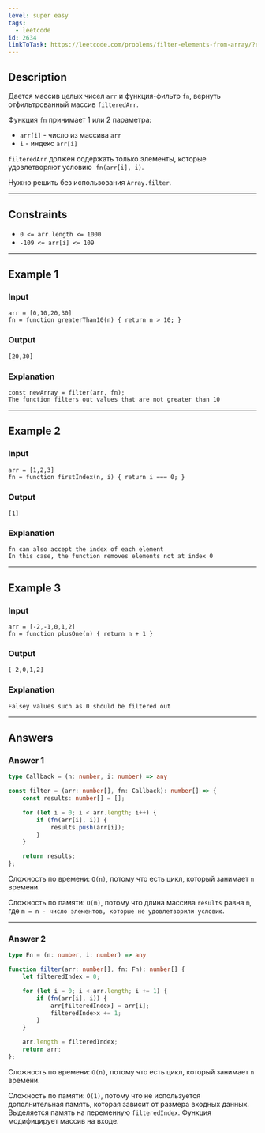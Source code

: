 ```yaml
---
level: super easy
tags:
  - leetcode
id: 2634
linkToTask: https://leetcode.com/problems/filter-elements-from-array/?envType=study-plan-v2&envId=30-days-of-javascript
---
```

## Description

Дается массив целых чисел `arr` и функция-фильтр `fn`, вернуть отфильтрованный массив `filteredArr`.

Функция `fn` принимает 1 или 2 параметра:
- `arr[i]` - число из массива `arr`
- `i` - индекс `arr[i]`

`filteredArr` должен содержать только элементы, которые удовлетворяют условию  `fn(arr[i], i)`.

Нужно решить без использования `Array.filter`.

---
## Constraints

- `0 <= arr.length <= 1000`
- `-109 <= arr[i] <= 109`

---
## Example 1

### Input

```
arr = [0,10,20,30]
fn = function greaterThan10(n) { return n > 10; }
```
### Output

```
[20,30]
```
### Explanation

```
const newArray = filter(arr, fn);
The function filters out values that are not greater than 10
```

---
## Example 2

### Input

```
arr = [1,2,3]
fn = function firstIndex(n, i) { return i === 0; }
```
### Output

```
[1]
```
### Explanation

```
fn can also accept the index of each element
In this case, the function removes elements not at index 0
```

---
## Example 3

### Input

```
arr = [-2,-1,0,1,2]
fn = function plusOne(n) { return n + 1 }
```
### Output

```
[-2,0,1,2]
```
### Explanation

```
Falsey values such as 0 should be filtered out
```

---
## Answers

### Answer 1

```typescript
type Callback = (n: number, i: number) => any

const filter = (arr: number[], fn: Callback): number[] => {
	const results: number[] = [];

    for (let i = 0; i < arr.length; i++) {
        if (fn(arr[i], i)) {
            results.push(arr[i]);
        }
    }

    return results;
};
```


Сложность по времени: `O(n)`, потому что есть цикл, который занимает `n` времени.

Сложность по памяти: `O(m)`, потому что длина массива `results` равна `m`, где `m = n - число элементов, которые не удовлетворили условию`.

---
### Answer 2

```typescript
type Fn = (n: number, i: number) => any

function filter(arr: number[], fn: Fn): number[] {
    let filteredIndex = 0;

    for (let i = 0; i < arr.length; i += 1) {
        if (fn(arr[i], i)) {
            arr[filteredIndex] = arr[i];
            filteredInde>x += 1;
        }
    }

    arr.length = filteredIndex;
    return arr;
};
```

Сложность по времени: `O(n)`, потому что есть цикл, который занимает `n` времени.

Сложность по памяти: `O(1)`, потому что не используется дополнительная память, которая зависит от размера входных данных. Выделяется память на переменную `filteredIndex`. Функция модифицирует массив на входе.